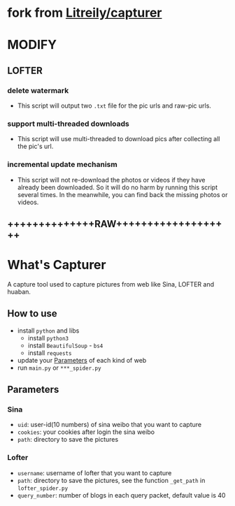 # fork from [Litreily/capturer](https://github.com/Litreily/capturer)

# MODIFY

## LOFTER

### delete watermark
- This script will output two `.txt` file for the pic urls and raw-pic urls.

### support multi-threaded downloads
- This script will use multi-threaded to download pics after collecting all the pic's url.

### incremental update mechanism
- This script will not re-download the photos or videos if they have already been downloaded. So it will do no harm by running this script several times. In the meanwhile, you can find back the missing photos or videos.


++++++++++++++RAW+++++++++++++++++++
---

# What's Capturer

A capture tool used to capture pictures from web like Sina, LOFTER and huaban.

## How to use

- install `python` and libs
  - install `python3`
  - install `BeautifulSoup` - `bs4`
  - install `requests`
- update your [Parameters](#parameters) of each kind of web
- run `main.py` or `***_spider.py`

## Parameters

### Sina

- `uid`: user-id(10 numbers) of sina weibo that you want to capture
- `cookies`: your cookies after login the sina weibo
- `path`: directory to save the pictures

### Lofter

- `username`: username of lofter that you want to capture
- `path`: directory to save the pictures, see the function `_get_path` in `lofter_spider.py`
- `query_number`: number of blogs in each query packet, default value is 40
